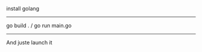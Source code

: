install golang 

----------------------------------------------------------------

go build . / go run main.go


----------------------------------------------------------------

And juste launch it